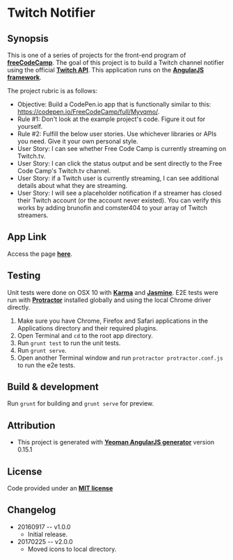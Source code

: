 Twitch Notifier
===


Synopsis
---
This is one of a series of projects for the front-end program of  **[freeCodeCamp](http://www.freecodecamp.com/)**. The goal of this project is to build a Twitch channel notifier using the official **[Twitch API](https://github.com/justintv/Twitch-API/blob/master/v3_resources/streams.md#get-streamschannel)**. This application runs on the **[AngularJS framework](https://angularjs.org/)**.

The project rubric is as follows:

+ Objective: Build a CodePen.io app that is functionally similar to this: https://codepen.io/FreeCodeCamp/full/Myvqmo/.
+ Rule #1: Don't look at the example project's code. Figure it out for yourself.
+ Rule #2: Fulfill the below user stories. Use whichever libraries or APIs you need. Give it your own personal style.
+ User Story: I can see whether Free Code Camp is currently streaming on Twitch.tv.
+ User Story: I can click the status output and be sent directly to the Free Code Camp's Twitch.tv channel.
+ User Story: if a Twitch user is currently streaming, I can see additional details about what they are streaming.
+ User Story: I will see a placeholder notification if a streamer has closed their Twitch account (or the account never existed). You can verify this works by adding brunofin and comster404 to your array of Twitch streamers.



App Link
---
Access the page **[here](http://genkibit.github.io/fcc-twitch-notifier/)**.


Testing
---
Unit tests were done on OSX 10 with **[Karma](https://karma-runner.github.io/1.0/index.html)** and **[Jasmine](http://jasmine.github.io/)**. E2E tests were run with **[Protractor](http://www.protractortest.org/#/)** installed globally and using the local Chrome driver directly.

1. Make sure you have Chrome, Firefox and Safari applications in the Applications directory and their required plugins.
2. Open Terminal and `cd` to the root app directory.
3. Run `grunt test` to run the unit tests.
4. Run `grunt serve`.
5. Open another Terminal window and run  `protractor protractor.conf.js` to run the e2e tests.


Build & development
---
Run `grunt` for building and `grunt serve` for preview.


Attribution
---
+ This project is generated with **[Yeoman AngularJS generator](https://github.com/yeoman/generator-angular)**
version 0.15.1


License
---
Code provided under an **[MIT license](https://github.com/genkibit/fcc-twitch-notifier/blob/gh-pages/LICENSE.md)**


Changelog
---
+ 20160917 -- v1.0.0
	- Initial release.
+ 20170225 -- v2.0.0
  - Moved icons to local directory.
